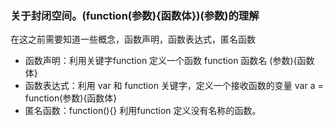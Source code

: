 ### 关于封闭空间。(function(参数){函数体})(参数)的理解
 在这之前需要知道一些概念，函数声明，函数表达式，匿名函数
 + 函数声明：利用关键字function 定义一个函数 function 函数名 (参数){函数体}
 + 函数表达式：利用 var 和 function 关键字，定义一个接收函数的变量
  var a = function(参数){函数体}
  + 匿名函数：function(){} 利用function 定义没有名称的函数。
